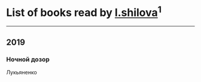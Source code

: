 # List of books read by [l.shilova](http://vk.com/id10123344)<sup>1</sup>
---

## 2019

### Ночной дозор
Лукьяненко



